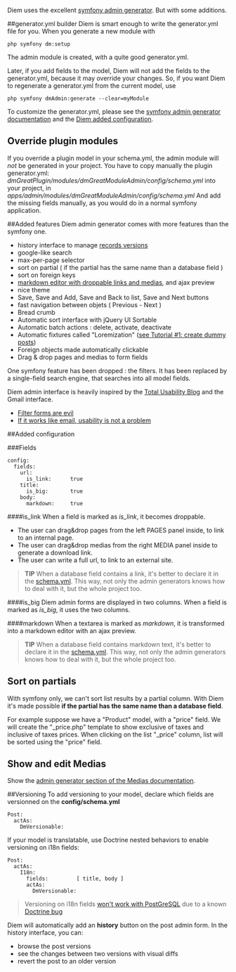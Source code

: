 Diem uses the excellent [symfony admin generator](http://www.symfony-project.org/reference/1_4/en/06-Admin-Generator). But with some additions.

##generator.yml builder
Diem is smart enough to write the generator.yml file for you. When you generate a new module with

    php symfony dm:setup

The admin module is created, with a quite good generator.yml.

Later, if you add fields to the model, Diem will not add the fields to the generator.yml, because it may override your changes. So, if you want Diem to regenerate a generator.yml from the current model, use

    php symfony dmAdmin:generate --clear=myModule

To customize the generator.yml, please see the [symfony admin generator documentation](http://www.symfony-project.org/reference/1_4/en/06-Admin-Generator) and the [Diem added configuration](#added-configuration).

## Override plugin modules
If you override a plugin model in your schema.yml, the admin module will *not* be generated in your project. You have to copy manually the plugin generator.yml:
*dmGreatPlugin/modules/dmGreatModuleAdmin/config/schema.yml*
into your project, in
*apps/admin/modules/dmGreatModuleAdmin/config/schema.yml*
And add the missing fields manually, as you would do in a normal symfony application.

##Added features
Diem admin generator comes with more features than the symfony one.

- history interface to manage [records versions](#versioning)
- google-like search
- max-per-page selector
- sort on partial ( if the partial has the same name than a database field )
- sort on foreign keys
- [markdown editor with droppable links and medias](page:99), and ajax preview
- nice theme
- Save, Save and Add, Save and Back to list, Save and Next buttons
- fast navigation between objets ( Previous - Next )
- Bread crumb
- Automatic sort interface with jQuery UI Sortable
- Automatic batch actions : delete, activate, deactivate
- Automatic fixtures called "Loremization" ([see Tutorial #1: create dummy posts](page:48#rest-a-bit-and-have-some-fun:create-some-dummy-posts))
- Foreign objects made automatically clickable
- Drag & drop pages and medias to form fields

One symfony feature has been dropped : the filters. It has been replaced by a single-field search engine, that searches into all model fields.

Diem admin interface is heavily inspired by the [Total Usability Blog](http://totalusability.posterous.com/) and the Gmail interface.

- [Filter forms are evil](http://totalusability.posterous.com/forms-are-evil-1-filter-forms)
- [If it works like email, usability is not a problem](http://totalusability.posterous.com/if-it-works-like-email-usability-is-not-a-pro)

##Added configuration

###Fields

~~~
config:
  fields:
    url:
      is_link:      true
    title:
      is_big:       true
    body:
      markdown:     true
~~~

####is_link
When a field is marked as *is_link*, it becomes droppable.

- The user can drag&drop pages from the left PAGES panel inside, to link to an internal page.
- The user can drag&drop medias from the right MEDIA panel inside to generate a download link.
- The user can write a full url, to link to an external site.

>**TIP**
>When a database field contains a link, it's better to declare it in the [schema.yml](page:44#configuration-files:config-doctrine-schema-yml:diem-additions-to-schema-yml:link-field). This way, not only the admin generators knows how to deal with it, but the whole project too.

####is_big
Diem admin forms are displayed in two columns.
When a field is marked as *is_big*, it uses the two columns.

####markdown
When a textarea is marked as *markdown*, it is transformed into a markdown editor with an ajax preview.

>**TIP**
>When a database field contains markdown text, it's better to declare it in the [schema.yml](page:44#configuration-files:config-doctrine-schema-yml:diem-additions-to-schema-yml:markdown-field). This way, not only the admin generators knows how to deal with it, but the whole project too.

## Sort on partials

With symfony only, we can't sort list results by a partial column.
With Diem it's made possible **if the partial has the same name than a database field**.

For example suppose we have a "Product" model, with a "price" field.
We will create the "_price.php" template to show exclusive of taxes and inclusive of taxes prices.
When clicking on the list "_price" column, list will be sorted using the "price" field.

## Show and edit Medias

Show the [admin generator section of the Medias documentation](page:163#record-medias-in-admin).

##Versioning
To add versioning to your model, declare which fields are versionned on the
**config/schema.yml**
~~~
Post:
  actAs:
    DmVersionable:
~~~
If your model is translatable, use Doctrine nested behaviors to enable versioning on i18n fields:
~~~
Post:
  actAs:
    I18n:
      fields:         [ title, body ]
      actAs:
        DmVersionable:
~~~

>Versioning on i18n fields [won't work with PostGreSQL](page:51#models-which-translation-is-versionned-don-t-work-with-postgresql) due to a known [Doctrine bug](http://www.doctrine-project.org/jira/browse/DC-135)

Diem will automatically add an **history** button on the post admin form. In the history interface, you can:

- browse the post versions
- see the changes between two versions with visual diffs
- revert the post to an older version